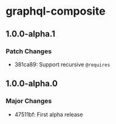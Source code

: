 # graphql-composite

## 1.0.0-alpha.1

### Patch Changes

- 381ca89: Support recursive `@requires`

## 1.0.0-alpha.0

### Major Changes

- 47511bf: First alpha release
